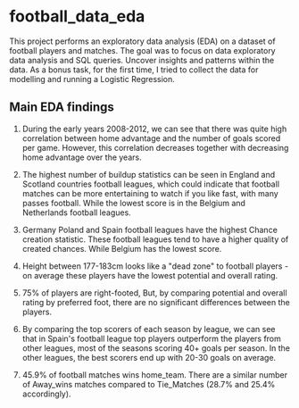 # football_data_eda
This project performs an exploratory data analysis (EDA) on a dataset of football players and matches. The goal was to focus on data exploratory data analysis and SQL queries. Uncover insights and patterns within the data. As a bonus task, for the first time, I tried to collect the data for modelling and running a Logistic Regression.

## Main EDA findings
1. During the early years 2008-2012, we can see that there was quite high correlation between home advantage and the number of goals scored per game. However, this correlation decreases together with decreasing home advantage over the years.

2. The highest number of buildup statistics can be seen in England and Scotland countries football leagues, which could indicate that football matches can be more entertaining to watch if you like fast, with many passes football. While the lowest score is in the Belgium and Netherlands football leagues.

3. Germany Poland and Spain football leagues have the highest Chance creation statistic. These football leagues tend to have a higher quality of created chances. While Belgium has the lowest score.

4. Height between 177-183cm looks like a "dead zone" to football players - on average these players have the lowest potential and overall rating.

5. 75% of players are right-footed, But, by comparing potential and overall rating by preferred foot, there are no significant differences between the players.

6. By comparing the top scorers of each season by league, we can see that in Spain's football league top players outperform the players from other leagues, most of the seasons scoring 40+ goals per season. In the other leagues, the best scorers end up with 20-30 goals on average.

7. 45.9% of football matches wins home_team. There are a similar number of Away_wins matches compared to Tie_Matches (28.7% and 25.4% accordingly).
